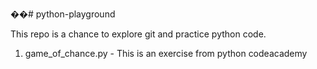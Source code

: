 ��#   p y t h o n - p l a y g r o u n d  


This repo is a chance to explore git and practice python code.

1. game_of_chance.py - This is an exercise from python codeacademy
 
